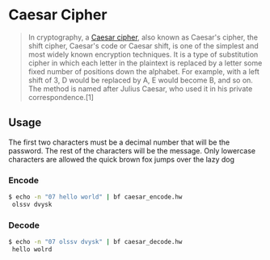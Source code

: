 # Caesar Cipher

> In cryptography, a [Caesar cipher](https://en.wikipedia.org/wiki/Caesar_cipher), also known as Caesar's cipher, the shift cipher, Caesar's code or Caesar shift, is one of the simplest and most widely known encryption techniques. It is a type of substitution cipher in which each letter in the plaintext is replaced by a letter some fixed number of positions down the alphabet. For example, with a left shift of 3, D would be replaced by A, E would become B, and so on. The method is named after Julius Caesar, who used it in his private correspondence.[1]

## Usage

The first two characters must be a decimal number that will be the password. The rest of the characters will be the message. Only lowercase characters are allowed
the quick brown fox jumps over the lazy dog

### Encode

```sh
$ echo -n "07 hello world" | bf caesar_encode.hw  
 olssv dvysk
```

### Decode

```sh
$ echo -n "07 olssv dvysk" | bf caesar_decode.hw  
 hello wolrd
```